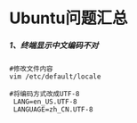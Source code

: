 # Ubuntu问题汇总

##### 1、终端显示中文编码不对

```linux
#修改文件内容
vim /etc/default/locale

#将编码方式改成UTF-8
 LANG=en_US.UTF-8
 LANGUAGE=zh_CN.UTF-8
```



